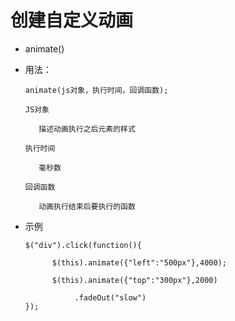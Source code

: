 # 创建自定义动画

* animate\(\)

* 用法：

  ```
  animate(js对象，执行时间，回调函数);

  JS对象

     描述动画执行之后元素的样式

  执行时间

     毫秒数

  回调函数

     动画执行结束后要执行的函数
  ```

* 示例

  ```
  $("div").click(function(){

        $(this).animate({"left":"500px"},4000);

        $(this).animate({"top":"300px"},2000)

             .fadeOut("slow")
  });
  ```


